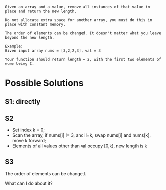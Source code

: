 	Given an array and a value, remove all instances of that value in place and return the new length.

	Do not allocate extra space for another array, you must do this in place with constant memory.

	The order of elements can be changed. It doesn't matter what you leave beyond the new length.

	Example:
	Given input array nums = [3,2,2,3], val = 3

	Your function should return length = 2, with the first two elements of nums being 2.

# Possible Solutions

## S1: directly

## S2

+ Set index k = 0;
+ Scan the array, if nums[i] != 3, and i!=k, swap nums[i] and nums[k], move k forward;
+ Elements of all values other than val occupy [0,k), new length is k

## S3

The order of elements can be changed.

What can I do about it?